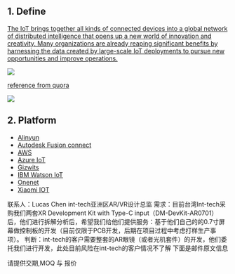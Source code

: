 ## 1. Define
[The IoT brings together all kinds of connected devices into a global network of distributed intelligence that opens up a new world of innovation and creativity. Many organizations are already reaping significant benefits by harnessing the data created by large-scale IoT deployments to pursue new opportunities and improve operations.](https://www.arm.com/solutions/iot)

![](https://gitlab.com/picbed/bed/uploads/ca95b76b553f29044e0fa6f77ab4b385/main-qimg-f59e32862c8365da5e1c48bb83395802.png)

[reference from quora](https://www.quora.com/What-are-the-top-IoT-companies)


![](https://gitlab.com/picbed/bed/uploads/252f28c87892aa33d94ae34d929cca27/sensors-19-00676-g001.png)



## 2. Platform
* [Alinyun](https://www.aliyun.com/)
* [Autodesk Fusion connect](http://www.autodeskfusionconnect.com/)
* [AWS](https://www.amazonaws.cn/)
* [Azure IoT](https://azure.microsoft.com/zh-cn/overview/iot/) 
* [Gizwits](https://www.gizwits.com/)
* [IBM Watson IoT](https://www.ibm.com/internet-of-things/solutions/iot-platform/watson-iot-platform)
* [Onenet](https://open.iot.10086.cn/)
* [Xiaomi IOT](https://iot.mi.com/new/index.html)





联系人：Lucas Chen int-tech亚洲区AR/VR设计总监
需求：目前台湾Int-tech采购我们两套XR Development Kit with Type-C input（DM-DevKit-AR0701）后，他们进行拆解分析后，希望我们给他们提供服务：基于他们自己的的0.7寸屏幕做控制板的开发（目前仅限于PCB开发，后期在项目过程中考虑打样生产事项）。
判断：int-tech的客户需要整套的AR眼镜（或者光机套件）的开发，他们委托我们进行开发，此处目前风险在int-tech的客户情况不了解
下面是邮件原文信息



请提供交期,MOQ 与 报价